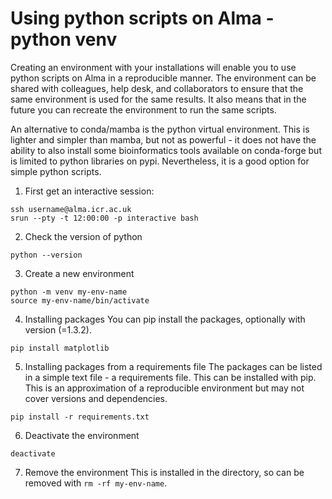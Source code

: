 # Using python scripts on Alma - python venv

Creating an environment with your installations will enable you to use python scripts on Alma in a reproducible manner. The environment can be shared with colleagues, help desk, and collaborators to ensure that the same environment is used for the same results. It also means that in the future you can recreate the environment to run the same scripts.

An alternative to conda/mamba is the python virtual environment. This is lighter and simpler than mamba, but not as powerful - it does not have the ability to also install some bioinformatics tools available on conda-forge but is limited to python libraries on pypi. Nevertheless, it is a good option for simple python scripts.

1. First get an interactive session:
```
ssh username@alma.icr.ac.uk
srun --pty -t 12:00:00 -p interactive bash
```

2. Check the version of python
```shell
python --version
```

3. Create a new environment
```shell
python -m venv my-env-name
source my-env-name/bin/activate
```

4. Installing packages
You can pip install the packages, optionally with version (=1.3.2).
```shell
pip install matplotlib
```

5. Installing packages from a requirements file
The packages can be listed in a simple text file - a requirements file. This can be installed with pip. This is an approximation of a reproducible environment but may not cover versions and dependencies.
```shell
pip install -r requirements.txt
```

6. Deactivate the environment
```shell
deactivate
```

7. Remove the environment
This is installed in the directory, so can be removed with `rm -rf my-env-name`. 

